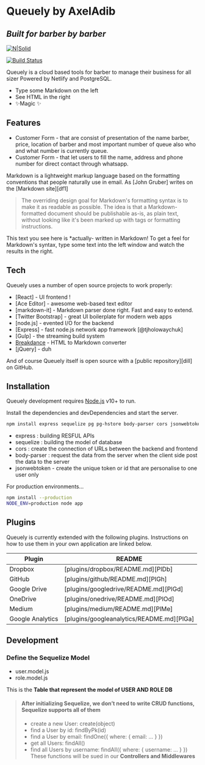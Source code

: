 # Queuely by AxelAdib

## _Built for barber by barber_

[![N|Solid](https://cldup.com/dTxpPi9lDf.thumb.png)](https://nodesource.com/products/nsolid)

[![Build Status](https://travis-ci.org/joemccann/dillinger.svg?branch=master)](https://travis-ci.org/joemccann/dillinger)

Queuely is a cloud based tools for barber to manage their business for all sizer
Powered by Netlify and PostgreSQL.

- Type some Markdown on the left
- See HTML in the right
- ✨Magic ✨

## Features

- Customer Form - that are consist of presentation of the name barber, price, location of barber and most important number of queue also who and what number is currently queue.
- Customer Form - that let users to fill the name, address and phone number for direct contact through whatsapp.

Markdown is a lightweight markup language based on the formatting conventions
that people naturally use in email.
As [John Gruber] writes on the [Markdown site][df1]

> The overriding design goal for Markdown's
> formatting syntax is to make it as readable
> as possible. The idea is that a
> Markdown-formatted document should be
> publishable as-is, as plain text, without
> looking like it's been marked up with tags
> or formatting instructions.

This text you see here is \*actually- written in Markdown! To get a feel
for Markdown's syntax, type some text into the left window and
watch the results in the right.

## Tech

Queuely uses a number of open source projects to work properly:

- [React] - UI frontend !
- [Ace Editor] - awesome web-based text editor
- [markdown-it] - Markdown parser done right. Fast and easy to extend.
- [Twitter Bootstrap] - great UI boilerplate for modern web apps
- [node.js] - evented I/O for the backend
- [Express] - fast node.js network app framework [@tjholowaychuk]
- [Gulp] - the streaming build system
- [Breakdance](https://breakdance.github.io/breakdance/) - HTML
  to Markdown converter
- [jQuery] - duh

And of course Queuely itself is open source with a [public repository][dill]
on GitHub.

## Installation

Queuely development requires [Node.js](https://nodejs.org/) v10+ to run.

Install the dependencies and devDependencies and start the server.

```sh
npm install express sequelize pg pg-hstore body-parser cors jsonwebtoken bcryptjs --save
```
- express : building RESFUL APIs
- sequelize : building the model of database
- cors : create the connection of URLs between the backend and frontend
- body-parser : request the data from the server when the client side post the data to the server
- jsonwebtoken - create the unique token or id that are personalise to one user only

For production environments...

```sh
npm install --production
NODE_ENV=production node app
```

## Plugins

Queuely is currently extended with the following plugins.
Instructions on how to use them in your own application are linked below.

| Plugin           | README                                    |
| ---------------- | ----------------------------------------- |
| Dropbox          | [plugins/dropbox/README.md][PlDb]         |
| GitHub           | [plugins/github/README.md][PlGh]          |
| Google Drive     | [plugins/googledrive/README.md][PlGd]     |
| OneDrive         | [plugins/onedrive/README.md][PlOd]        |
| Medium           | [plugins/medium/README.md][PlMe]          |
| Google Analytics | [plugins/googleanalytics/README.md][PlGa] |

## Development

### Define the Sequelize Model

- user.model.js
- role.model.js

This is the **Table that represent the model of USER AND ROLE DB**
> #### After initializing Sequelize, we don’t need to write CRUD functions, Sequelize supports all of them
>
> -  create a new User: create(object)
> - find a User by id: findByPk(id)
> - find a User by email: findOne({ where: { email: ... } })
> - get all Users: findAll()
> - find all Users by username: findAll({ where: { username: ... } })
> These functions will be sued in our **Controllers and Middlewares**